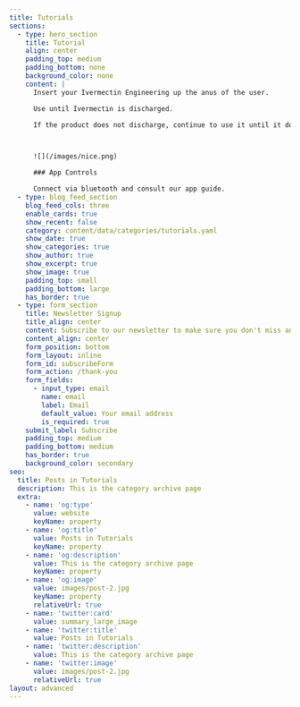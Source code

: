 ```yaml
---
title: Tutorials
sections:
  - type: hero_section
    title: Tutorial
    align: center
    padding_top: medium
    padding_bottom: none
    background_color: none
    content: |
      Insert your Ivermectin Engineering up the anus of the user.

      Use until Ivermectin is discharged.

      If the product does not discharge, continue to use it until it does.



      ![](/images/nice.png)

      ### App Controls

      Connect via bluetooth and consult our app guide.
  - type: blog_feed_section
    blog_feed_cols: three
    enable_cards: true
    show_recent: false
    category: content/data/categories/tutorials.yaml
    show_date: true
    show_categories: true
    show_author: true
    show_excerpt: true
    show_image: true
    padding_top: small
    padding_bottom: large
    has_border: true
  - type: form_section
    title: Newsletter Signup
    title_align: center
    content: Subscribe to our newsletter to make sure you don't miss anything.
    content_align: center
    form_position: bottom
    form_layout: inline
    form_id: subscribeForm
    form_action: /thank-you
    form_fields:
      - input_type: email
        name: email
        label: Email
        default_value: Your email address
        is_required: true
    submit_label: Subscribe
    padding_top: medium
    padding_bottom: medium
    has_border: true
    background_color: secondary
seo:
  title: Posts in Tutorials
  description: This is the category archive page
  extra:
    - name: 'og:type'
      value: website
      keyName: property
    - name: 'og:title'
      value: Posts in Tutorials
      keyName: property
    - name: 'og:description'
      value: This is the category archive page
      keyName: property
    - name: 'og:image'
      value: images/post-2.jpg
      keyName: property
      relativeUrl: true
    - name: 'twitter:card'
      value: summary_large_image
    - name: 'twitter:title'
      value: Posts in Tutorials
    - name: 'twitter:description'
      value: This is the category archive page
    - name: 'twitter:image'
      value: images/post-2.jpg
      relativeUrl: true
layout: advanced
---
```

